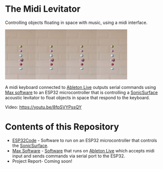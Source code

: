 # The Midi Levitator
Controlling objects floating in space with music, using a midi interface.

 ![Floating Balls](FloatingBalls.jpg)![Floating Balls](FloatingBalls.jpg)![Floating Balls](FloatingBalls.jpg)![Floating Balls](FloatingBalls.jpg)


A midi keyboard connected to [Ableton Live](https://en.wikipedia.org/wiki/Ableton_Live) outputs serial commands using [Max software](https://en.wikipedia.org/wiki/Max_(software)) to an ESP32 microcontroller that is controlling a [SonicSurface](https://github.com/upnalab/SonicSurface) acoustic levitator to float objects in space that respond to the keyboard.

Video: https://youtu.be/8fpSVYPssQY

# Contents of this Repository
- [ESP32Code](Firmware/ESP32%20controller) - Software to run on an ESP32 microcontroller that controls the [SonicSurface](https://github.com/upnalab/SonicSurface).
- [Max Software](MaxSoftware) - [Software](https://en.wikipedia.org/wiki/Max_(software)) that runs on [Ableton Live](https://en.wikipedia.org/wiki/Ableton_Live) which accepts midi input and sends commands via serial port to the ESP32.
- Project Report- Coming soon!


